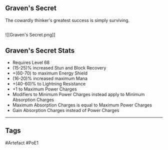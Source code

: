 ## Graven's Secret
The cowardly thinker's greatest success is simply surviving.
##
![[Graven's Secret.png]]
## Graven's Secret Stats
- Requires Level 68
- (15-25)% increased Stun and Block Recovery
- +(60-70) to maximum Energy Shield
- (16-20)% increased maximum Mana
- +(40-60)% to Lightning Resistance
- +1 to Maximum Power Charges
- Modifiers to Minimum Power Charges instead apply to Minimum Absorption Charges
- Maximum Absorption Charges is equal to Maximum Power Charges
- Gain Absorption Charges instead of Power Charges


---
## Tags
#Artefact
#PoE1